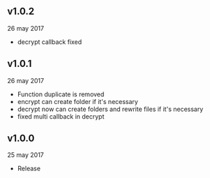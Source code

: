 ## v1.0.2
26 may 2017

* decrypt callback fixed

## v1.0.1
26 may 2017

* Function duplicate is removed
* encrypt can create folder if it's necessary
* decrypt now can create folders and rewrite files if it's necessary
* fixed multi callback in decrypt

## v1.0.0
25 may 2017

* Release